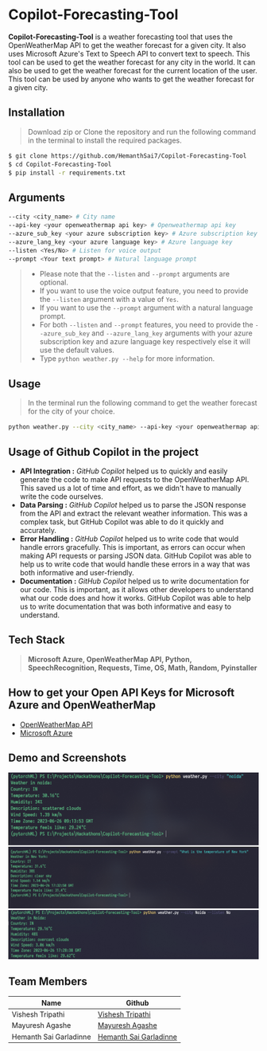 # Copilot-Forecasting-Tool

**Copilot-Forecasting-Tool** is a weather forecasting tool that uses the OpenWeatherMap API to get the weather forecast for a given city. It also uses Microsoft Azure's Text to Speech API to convert text to speech. This tool can be used to get the weather forecast for any city in the world. It can also be used to get the weather forecast for the current location of the user. This tool can be used by anyone who wants to get the weather forecast for a given city.

## Installation
> Download zip or Clone the repository and run the following command in the terminal to install the required packages.

```bash
$ git clone https://github.com/HemanthSai7/Copilot-Forecasting-Tool
$ cd Copilot-Forecasting-Tool
$ pip install -r requirements.txt
```

## Arguments

```bash
--city <city_name> # City name
--api-key <your openweathermap api key> # Openweathermap api key
--azure_sub_key <your azure subscription key> # Azure subscription key
--azure_lang_key <your azure language key> # Azure language key
--listen <Yes/No> # Listen for voice output
--prompt <Your text prompt> # Natural language prompt
```
> -  Please note that the `--listen` and `--prompt` arguments are optional. 
> - If you want to use the voice output feature, you need to provide the `--listen` argument with a value of `Yes`.
> - If you want to use the `--prompt` argument with a natural language prompt. 
> - For both `--listen` and `--prompt` features, you need to provide the `--azure_sub_key` and `--azure_lang_key` arguments with your azure subscription key and azure language key respectively else it will use the default values.
> - Type `python weather.py --help` for more information.

## Usage
> In the terminal run the following command to get the weather forecast for the city of your choice.

```bash
python weather.py --city <city_name> --api-key <your openweathermap api key> --azure_sub_key <your azure subscription key> --azure_lang_key <your azure language key> --listen <Yes/No> --prompt <Your text prompt>
``` 

## Usage of Github Copilot in the project
- **API Integration :** *GitHub Copilot* helped us to quickly and easily generate the code to make API requests to the OpenWeatherMap API. This saved us a lot of time and effort, as we didn't have to manually write the code ourselves.
- **Data Parsing :** *GitHub Copilot* helped us to parse the JSON response from the API and extract the relevant weather information. This was a complex task, but GitHub Copilot was able to do it quickly and accurately.
- **Error Handling :** *GitHub Copilot* helped us to write code that would handle errors gracefully. This is important, as errors can occur when making API requests or parsing JSON data. GitHub Copilot was able to help us to write code that would handle these errors in a way that was both informative and user-friendly.
- **Documentation :** *GitHub Copilot* helped us to write documentation for our code. This is important, as it allows other developers to understand what our code does and how it works. GitHub Copilot was able to help us to write documentation that was both informative and easy to understand.

## Tech Stack
> **Microsoft Azure, OpenWeatherMap API, Python, SpeechRecognition, Requests, Time, OS, Math, Random, Pyinstaller**

## How to get your Open API Keys for Microsoft Azure and OpenWeatherMap
- [OpenWeatherMap API](https://openweathermap.org/api)
- [Microsoft Azure](https://azure.microsoft.com/en-us/)

## Demo and Screenshots
![Screenshot1](./Assets/weather.png)
![Screenshot2](./Assets/prompt.png)
![listen](./Assets/listen.png)


## Team Members
| Name | Github |
| --- | --- |
| Vishesh Tripathi | [Vishesh Tripathi](https://github.com/Vishesht27) |
| Mayuresh Agashe | [Mayuresh Agashe](https://github.com/mayureshagashe2105) |
| Hemanth Sai Garladinne | [Hemanth Sai Garladinne](https://github.com/HemanthSai7) |

